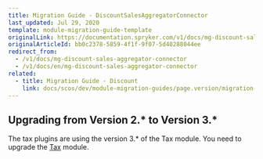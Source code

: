 ```yaml
---
title: Migration Guide - DiscountSalesAggregatorConnector
last_updated: Jul 29, 2020
template: module-migration-guide-template
originalLink: https://documentation.spryker.com/v1/docs/mg-discount-sales-aggregator-connector
originalArticleId: bb0c2378-5859-4f1f-9f07-5d40288044ee
redirect_from:
  - /v1/docs/mg-discount-sales-aggregator-connector
  - /v1/docs/en/mg-discount-sales-aggregator-connector
related:
  - title: Migration Guide - Discount
    link: docs/scos/dev/module-migration-guides/page.version/migration-guide-discount.html
---
```


## Upgrading from Version 2.* to Version 3.*
The tax plugins are using the version 3.* of the Tax module. You need to upgrade the [Tax](/docs/scos/dev/module-migration-guides/{{page.version}}/migration-guide-tax.html) module.
